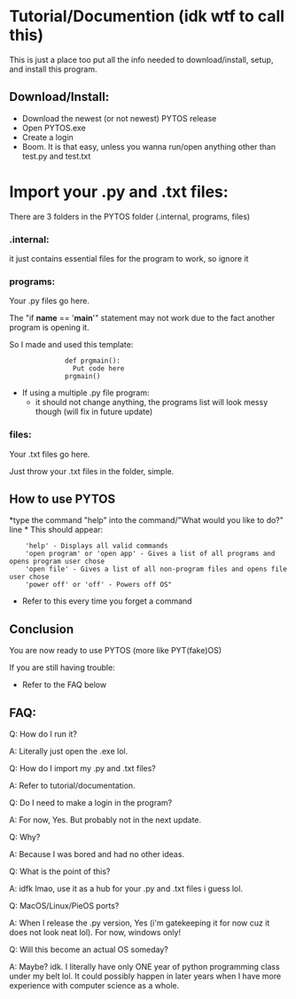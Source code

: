 # Tutorial/Documention (idk wtf to call this)
This is just a place too put all the info needed to download/install, setup, and install this program. 
  ## Download/Install: 
  * Download the newest (or not newest) PYTOS release
  * Open PYTOS.exe
  * Create a login
  * Boom. It is that easy, unless you wanna run/open anything other than test.py and test.txt
  # Import your .py and .txt files:
There are 3 folders in the PYTOS folder (.internal, programs, files)

  ### .internal: 
  it just contains essential files for the program to work, so ignore it
    
  ### programs: 
  Your .py files go here.
  
  The "if __name__ == '__main__'" statement may not work due to the fact another program is opening it.
  
  So I made and used this template:
      
                  def prgmain():
                    Put code here
                  prgmain()
                  
  * If using a multiple .py file program:
    * it should not change anything, the programs list will look messy though (will fix in future update)
    
  ### files: 
  Your .txt files go here.
  
  Just throw your .txt files in the folder, simple.        


  ## How to use PYTOS
  *type the command "help" into the command/"What would you like to do?" line
    * This should appear: 

        'help' - Displays all valid commands
        'open program' or 'open app' - Gives a list of all programs and opens program user chose
        'open file' - Gives a list of all non-program files and opens file user chose
        'power off' or 'off' - Powers off OS"
  
  * Refer to this every time you forget a command

## Conclusion
You are now ready to use PYTOS (more like PYT(fake)OS)

If you are still having trouble:
  * Refer to the FAQ below

## FAQ:
Q: How do I run it?

A: Literally just open the .exe lol.

Q: How do I import my .py and .txt files?

A: Refer to tutorial/documentation.

Q: Do I need to make a login in the program?

A: For now, Yes. But probably not in the next update.

Q: Why?

A: Because I was bored and had no other ideas.

Q: What is the point of this?

A: idfk lmao, use it as a hub for your .py and .txt files i guess lol.

Q: MacOS/Linux/PieOS ports?

A: When I release the .py version, Yes (i'm gatekeeping it for now cuz it does not look neat lol). For now, windows only!

Q: Will this become an actual OS someday?

A: Maybe? idk. I literally have only ONE year of python programming class under my belt lol. It could possibly happen in later years when I have more experience with computer science as a whole.

  
          


    
    
